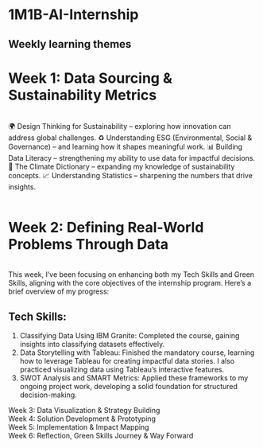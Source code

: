 
# 1M1B-AI-Internship
  
<h2>Weekly learning themes</h2>

# Week 1: Data Sourcing & Sustainability Metrics<br>
<br>
🌍 Design Thinking for Sustainability – exploring how innovation can address global challenges.
♻️ Understanding ESG (Environmental, Social & Governance) – and learning how it shapes meaningful work.
📊 Building Data Literacy – strengthening my ability to use data for impactful decisions.
📖 The Climate Dictionary – expanding my knowledge of sustainability concepts.
📈 Understanding Statistics – sharpening the numbers that drive insights.<br>
<br>

# Week 2: Defining Real-World Problems Through Data<br>
<br>
This week, I’ve been focusing on enhancing both my Tech Skills and Green Skills, aligning with the core objectives of the internship program. Here’s a brief overview of my progress:

## Tech Skills:
1. Classifying Data Using IBM Granite: Completed the course, gaining insights into classifying datasets effectively.
2. Data Storytelling with Tableau: Finished the mandatory course, learning how to leverage Tableau for creating impactful data stories. I also practiced visualizing data using Tableau’s interactive features.
3. SWOT Analysis and SMART Metrics: Applied these frameworks to my ongoing project work, developing a solid foundation for structured decision-making.

Week 3: Data Visualization & Strategy Building<br>
Week 4: Solution Development & Prototyping<br>
Week 5: Implementation & Impact Mapping<br>
Week 6: Reflection, Green Skills Journey & Way Forward<br>
